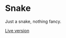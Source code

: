 # Snake

Just a snake, nothing fancy.

<a href="https://fairlytales.github.io/Snake">Live version</a>
 
